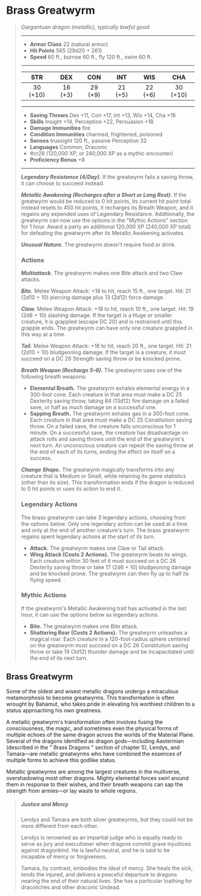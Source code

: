 # Brass Greatwyrm
>*Gargantuan dragon (metallic), typically lawful good*
>___
>- **Armor Class** 22 (natural armor)
>- **Hit Points** 565 (29d20 + 261)
>- **Speed** 60 ft., burrow 60 ft., fly 120 ft., swim 60 ft.
>___
>|STR|DEX|CON|INT|WIS|CHA|
>|:---:|:---:|:---:|:---:|:---:|:---:|
>|30 (+10)|16 (+3)|29 (+9)|21 (+5)|22 (+6)|30 (+10)|
>___
>- **Saving Throws** Dex +11, Con +17, Int +13, Wis +14, Cha +18
>- **Skills** Insight +14, Perception +22, Persuasion +18
>- **Damage Immunities** fire
>- **Condition Immunities** charmed, frightened, poisoned
>- **Senses** truesight 120 ft., passive Perception 32
>- **Languages** Common, Draconic
>- #cr28 (120,000 XP, or 240,000 XP as a mythic encounter)
>- **Proficiency Bonus** +8
>___
>***Legendary Resistance (4/Day).*** If the greatwyrm fails a saving throw, it can choose to succeed instead.  
>
>***Metallic Awakening (Recharges after a Short or Long Rest).*** If the greatwyrm would be reduced to 0 hit points, its current hit point total instead resets to 450 hit points, it recharges its Breath Weapon, and it regains any expended uses of Legendary Resistance. Additionally, the greatwyrm can now use the options in the "Mythic Actions" section for 1 hour. Award a party an additional 120,000 XP (240,000 XP total) for defeating the greatwyrm after its Metallic Awakening activates.  
>
>***Unusual Nature.*** The greatwyrm doesn't require food or drink.  
>
>### Actions
>***Multiattack.*** The greatwyrm makes one Bite attack and two Claw attacks.  
>
>***Bite.*** Melee Weapon Attack: +18 to hit, reach 15 ft., one target. Hit: 21 (2d10 + 10) piercing damage plus 13 (2d12) force damage.  
>
>***Claw.*** Melee Weapon Attack: +18 to hit, reach 10 ft., one target. Hit: 19 (2d8 + 10) slashing damage. If the target is a Huge or smaller creature, it is grappled (escape DC 20) and is restrained until this grapple ends. The greatwyrm can have only one creature grappled in this way at a time.  
>
>***Tail.*** Melee Weapon Attack: +18 to hit, reach 20 ft., one target. Hit: 21 (2d10 + 10) bludgeoning damage. If the target is a creature, it must succeed on a DC 26 Strength saving throw or be knocked prone.  
>
>***Breath Weapon (Recharge 5–6).*** The greatwyrm uses one of the following breath weapons:  
>- **Elemental Breath.** The greatwyrm exhales elemental energy in a 300-foot cone. Each creature in that area must make a DC 25 Dexterity saving throw, taking 84 (13d12) fire damage on a failed save, or half as much damage on a successful one.
>- **Sapping Breath.** The greatwyrm exhales gas in a 300-foot cone. Each creature in that area must make a DC 25 Constitution saving throw. On a failed save, the creature falls unconscious for 1 minute. On a successful save, the creature has disadvantage on attack rolls and saving throws until the end of the greatwyrm's next turn. An unconscious creature can repeat the saving throw at the end of each of its turns, ending the effect on itself on a success.
>
>***Change Shape.*** The greatwyrm magically transforms into any creature that is Medium or Small, while retaining its game statistics (other than its size). This transformation ends if the dragon is reduced to 0 hit points or uses its action to end it.  
>
>### Legendary Actions
>The brass greatwyrm can take 3 legendary actions, choosing from the options below. Only one legendary action can be used at a time and only at the end of another creature's turn. The brass greatwyrm regains spent legendary actions at the start of its turn.
>
>- **Attack.** The greatwyrm makes one Claw or Tail attack.
>- **Wing Attack (Costs 2 Actions).** The greatwyrm beats its wings. Each creature within 30 feet of it must succeed on a DC 26 Dexterity saving throw or take 17 (2d6 + 10) bludgeoning damage and be knocked prone. The greatwyrm can then fly up to half its flying speed.
>
>### Mythic Actions
>If the greatwyrm's Metallic Awakening trait has activated in the last hour, it can use the options below as legendary actions.
>
>- **Bite.** The greatwyrm makes one Bite attack.
>- **Shattering Roar (Costs 2 Actions).** The greatwyrm unleashes a magical roar. Each creature in a 120-foot-radius sphere centered on the greatwyrm must succeed on a DC 26 Constitution saving throw or take 19 (3d12) thunder damage and be incapacitated until the end of its next turn.

## Brass Greatwyrm

Some of the oldest and wisest metallic dragons undergo a miraculous metamorphosis to become greatwyrms. This transformation is often wrought by Bahamut, who takes pride in elevating his worthiest children to a status approaching his own greatness.

A metallic greatwyrm's transformation often involves fusing the consciousness, the magic, and sometimes even the physical forms of multiple echoes of the same dragon across the worlds of the Material Plane. Several of the dragons identified as dragon gods—including Aasterinian (described in the " Brass Dragons " section of chapter 5), Lendys, and Tamara—are metallic greatwyrms who have combined the essences of multiple forms to achieve this godlike status.

Metallic greatwyrms are among the largest creatures in the multiverse, overshadowing most other dragons. Mighty elemental forces swirl around them in response to their wishes, and their breath weapons can sap the strength from armies—or lay waste to whole regions.

> ##### Justice and Mercy
>Lendys and Tamara are both silver greatwyrms, but they could not be more different from each other.
>
>Lendys is renowned as an impartial judge who is equally ready to serve as jury and executioner when dragons commit grave injustices against dragonkind. He is lawful neutral, and he is said to be incapable of mercy or forgiveness.
>
>Tamara, by contrast, embodies the ideal of mercy. She heals the sick, tends the injured, and delivers a peaceful departure to dragons nearing the end of their natural lives. She has a particular loathing for dracoliches and other draconic Undead.
>